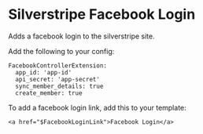 # Silverstripe Facebook Login #

Adds a facebook login to the silverstripe site.

Add the following to your config:

```
FacebookControllerExtension:
  app_id: 'app-id'
  api_secret: 'app-secret'
  sync_member_details: true
  create_member: true
```

To add a facebook login link, add this to your template:
```
<a href="$FacebookLoginLink">Facebook Login</a>
```
